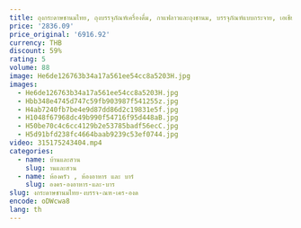 ```yaml
---
title: ถุงกระดาษชานมไทย, ถุงบรรจุภัณฑ์เครื่องดื่ม, กาแฟลาวและถุงชานม, บรรจุภัณฑ์แบบกระจาย, เอเชียตะวันออกเฉียงใต้
price: '2836.09'
price_original: '6916.92'
currency: THB
discount: 59%
rating: 5
volume: 88
image: He6de126763b34a17a561ee54cc8a5203H.jpg
images:
  - He6de126763b34a17a561ee54cc8a5203H.jpg
  - Hbb348e4745d747c59fb903987f541255z.jpg
  - H4ab7240fb7be4e9d87dd86d2c19831e5f.jpg
  - H1048f67968dc49b990f54716f95d448aB.jpg
  - H50be70c4c6cc4129b2e53785badf56ecC.jpg
  - H5d91bfd238fc4664baab9239c53ef0744.jpg
video: 315175243404.mp4
categories:
  - name: บ้านและสวน
    slug: านและสวน
  - name: ห้องครัว , ห้องอาหาร และ บาร์
    slug: องคร-องอาหาร-และ-บาร
slug: งกระดาษชานมไทย-งบรรจ-ณฑ-เคร-องด
encode: oDWcwa8
lang: th
---
```

  